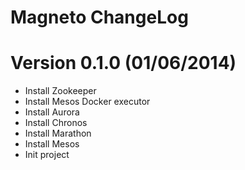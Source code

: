 Magneto ChangeLog
======================

# Version 0.1.0 (01/06/2014)

- Install Zookeeper
- Install Mesos Docker executor
- Install Aurora
- Install Chronos
- Install Marathon
- Install Mesos
- Init project
